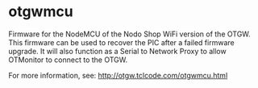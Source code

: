 # otgwmcu
Firmware for the NodeMCU of the Nodo Shop WiFi version of the OTGW.
This firmware can be used to recover the PIC after a failed firmware
upgrade. It will also function as a Serial to Network Proxy to allow
OTMonitor to connect to the OTGW.

For more information, see: http://otgw.tclcode.com/otgwmcu.html
